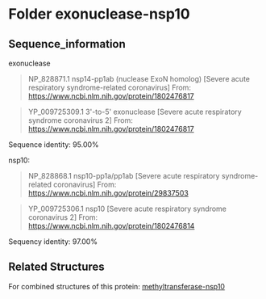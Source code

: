 # Folder exonuclease-nsp10
## Sequence_information

exonuclease
>NP_828871.1 nsp14-pp1ab (nuclease ExoN homolog) [Severe acute respiratory syndrome-related coronavirus]
From: https://www.ncbi.nlm.nih.gov/protein/1802476817

>YP_009725309.1 3'-to-5' exonuclease [Severe acute respiratory syndrome coronavirus 2]
From: https://www.ncbi.nlm.nih.gov/protein/1802476817

Sequence identity: 95.00%

nsp10:
>NP_828868.1 nsp10-pp1a/pp1ab [Severe acute respiratory syndrome-related coronavirus]
From: https://www.ncbi.nlm.nih.gov/protein/29837503

>YP_009725306.1 nsp10 [Severe acute respiratory syndrome coronavirus 2]
From: https://www.ncbi.nlm.nih.gov/protein/1802476814

Sequency identity: 97.00%

## Related Structures
For combined structures of this protein: [methyltransferase-nsp10](https://github.com/thorn-lab/coronavirus_structural_task_force/tree/master/pdb/methyltransferase-nsp10)
